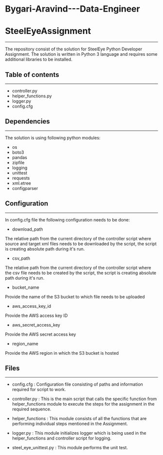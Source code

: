 # Bygari-Aravind---Data-Engineer
# SteelEyeAssignment
--------------------

The repository consist of the solution for SteelEye Python Developer Assignment.
The solution is written in Python 3 language and requires some additional libraries to be installed.

## Table of contents
--------------------

* controller.py
* helper_functions.py
* logger.py
* config.cfg

## Dependencies
---------------

The solution is using following python modules:

* os
* boto3
* pandas
* zipfile
* logging
* unittest
* requests
* xml.etree
* configparser


## Configuration
----------------

In config.cfg file the following configuration needs to be done:

* download_path

The relative path from the current directory of the controller script where source and target xml files needs to be downloaded by the script, the script is creating absolute path during it's run.

* csv_path

The relative path from the current directory of the controller script where the csv file needs to be created by the script, the script is creating absolute path during it's run.

* bucket_name

Provide the name of the S3 bucket to which file needs to be uploaded

* aws_access_key_id

Provide the AWS access key ID

* aws_secret_access_key

Provide the AWS secret access key

* region_name

Provide the AWS region in which the S3 bucket is hosted

## Files
--------

* config.cfg            : Configuration file consisting of paths and information required for script to work.

* controller.py         : This is the main script that calls the specific function from helper_functions module to execute the steps for the assignment in the required sequence.

* helper_functions      : This module consists of all the functions that are performing individual steps mentioned in the Assignment.

* logger.py             : This module initializes logger which is being used in the helper_functions and controller script for logging.

* steel_eye_unittest.py : This module performs the unit test.

